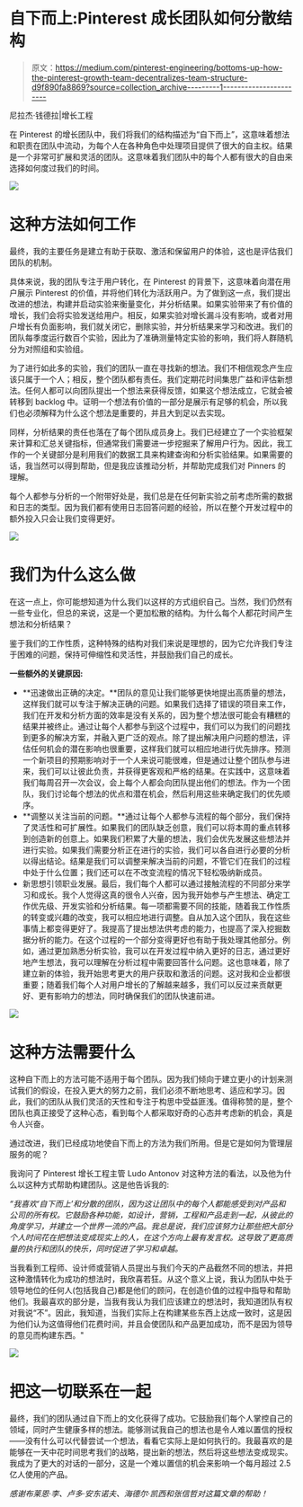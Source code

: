 # 自下而上:Pinterest 成长团队如何分散结构

> 原文：<https://medium.com/pinterest-engineering/bottoms-up-how-the-pinterest-growth-team-decentralizes-team-structure-d9f890fa8869?source=collection_archive---------1----------------------->

尼拉杰·钱德拉|增长工程

在 Pinterest 的增长团队中，我们将我们的结构描述为“自下而上”，这意味着想法和职责在团队中流动，为每个人在各种角色中处理项目提供了很大的自主权。结果是一个非常可扩展和灵活的团队。这意味着我们团队中的每个人都有很大的自由来选择如何度过我们的时间。

![](img/75c1b610f510dfcbde3eccdcee2a4f30.png)

# 这种方法如何工作

最终，我的主要任务是建立有助于获取、激活和保留用户的体验，这也是评估我们团队的机制。

具体来说，我的团队专注于用户转化，在 Pinterest 的背景下，这意味着向潜在用户展示 Pinterest 的价值，并将他们转化为活跃用户。为了做到这一点，我们提出改进的想法，构建并启动实验来衡量变化，并分析结果。如果实验带来了有价值的增长，我们会将实验发送给用户。相反，如果实验对增长漏斗没有影响，或者对用户增长有负面影响，我们就关闭它，删除实验，并分析结果来学习和改进。我们的团队每季度运行数百个实验，因此为了准确测量特定实验的影响，我们将人群随机分为对照组和实验组。

为了进行如此多的实验，我们的团队一直在寻找新的想法。我们不相信观念产生应该只属于一个人；相反，整个团队都有责任。我们定期花时间集思广益和评估新想法。任何人都可以向团队提出一个想法来获得反馈，如果这个想法成立，它就会被转移到 backlog 中。证明一个想法有价值的一部分是展示有足够的机会，所以我们也必须解释为什么这个想法是重要的，并且大到足以去实现。

同样，分析结果的责任也落在了每个团队成员身上。我们已经建立了一个实验框架来计算和汇总关键指标，但通常我们需要进一步挖掘来了解用户行为。因此，我工作的一个关键部分是利用我们的数据工具来构建查询和分析实验结果。如果需要的话，我当然可以得到帮助，但是我应该推动分析，并帮助完成我们对 Pinners 的理解。

每个人都参与分析的一个附带好处是，我们总是在任何新实验之前考虑所需的数据和日志的类型。因为我们都有使用日志回答问题的经验，所以在整个开发过程中的额外投入只会让我们变得更好。

![](img/971dab922da410518796d3e216eff017.png)

# 我们为什么这么做

在这一点上，你可能想知道为什么我们以这样的方式组织自己。当然，我们仍然有一些专业化，但总的来说，这是一个更加松散的结构。为什么每个人都花时间产生想法和分析结果？

鉴于我们的工作性质，这种特殊的结构对我们来说是理想的，因为它允许我们专注于困难的问题，保持可伸缩性和灵活性，并鼓励我们自己的成长。

**一些额外的关键原因:**

*   **迅速做出正确的决定。**团队的意见让我们能够更快地提出高质量的想法，这样我们就可以专注于解决正确的问题。如果我们选择了错误的项目来工作，我们在开发和分析方面的效率是没有关系的，因为整个想法很可能会有糟糕的结果并被终止。通过让每个人都参与到这个过程中，我们可以为我们的问题找到更多的解决方案，并融入更广泛的观点。除了提出解决用户问题的想法，评估任何机会的潜在影响也很重要，这样我们就可以相应地进行优先排序。预测一个新项目的预期影响对于一个人来说可能很难，但是通过让整个团队参与进来，我们可以让彼此负责，并获得更客观和严格的结果。在实践中，这意味着我们每周召开一次会议，会上每个人都会向团队提出他们的想法。作为一个团队，我们讨论每个想法的优点和潜在机会，然后利用这些来确定我们的优先顺序。
*   **调整以关注当前的问题。**通过让每个人都参与流程的每个部分，我们保持了灵活性和可扩展性。如果我们的团队缺乏创意，我们可以将本周的重点转移到创造新的创意上。如果我们积累了大量的想法，我们会优先发展这些想法并进行实验。如果我们需要分析正在进行的实验，我们可以各自进行必要的分析以得出结论。结果是我们可以调整来解决当前的问题，不管它们在我们的过程中处于什么位置；我们还可以在不改变流程的情况下轻松吸纳新成员。
*   新思想引领职业发展。最后，我们每个人都可以通过接触流程的不同部分来学习和成长。我个人觉得这真的很令人兴奋，因为我开始参与产生想法、确定工作优先级、开发实验和分析结果。每一项都需要不同的技能，随着我工作性质的转变或兴趣的改变，我可以相应地进行调整。自从加入这个团队，我在这些事情上都变得更好了。我提高了提出想法供考虑的能力，也提高了深入挖掘数据分析的能力。在这个过程的一个部分变得更好也有助于我处理其他部分。例如，通过更加熟悉分析实验，我可以在开发过程中纳入更好的日志，通过更好地产生想法，我可以理解在分析过程中需要回答什么问题。这也意味着，除了建立新的体验，我开始思考更大的用户获取和激活的问题。这对我和企业都很重要；随着我们每个人对用户增长的了解越来越多，我们可以反过来贡献更好、更有影响力的想法，同时确保我们的团队快速前进。

![](img/ac2e8d8f7718833931f9d771e86cbb3b.png)

# 这种方法需要什么

这种自下而上的方法可能不适用于每个团队。因为我们倾向于建立更小的计划来测试我们的假设，在投入更大的努力之前，我们必须不断地思考、适应和学习。因此，我们的团队从我们灵活的天性和专注于构思中受益匪浅。值得称赞的是，整个团队也真正接受了这种心态，看到每个人都采取好奇的心态并考虑新的机会，真是令人兴奋。

通过改进，我们已经成功地使自下而上的方法为我们所用。但是它是如何为管理层服务的呢？

我询问了 Pinterest 增长工程主管 Ludo Antonov 对这种方法的看法，以及他为什么以这种方式帮助构建团队。这是他告诉我的:

*“我喜欢‘自下而上’和分散的团队，因为这让团队中的每个人都能感受到对产品和公司的所有权。它鼓励各种功能，如设计，营销，工程和产品走到一起，从彼此的角度学习，并建立一个世界一流的产品。我总是说，我们应该努力让那些把大部分个人时间花在把想法变成现实上的人，在这个方向上最有发言权。这导致了更高质量的执行和团队的快乐，同时促进了学习和卓越。*

当我看到工程师、设计师或营销人员提出与我们今天的产品截然不同的想法，并把这种激情转化为成功的想法时，我欣喜若狂。从这个意义上说，我认为团队中处于领导地位的任何人(包括我自己)都是他们的顾问，在创造价值的过程中指导和帮助他们。我最喜欢的部分是，当我有我认为我们应该建立的想法时，我知道团队有权对我说“不”。因此，我知道，当我们实际上在构建某些东西上达成一致时，这是因为他们认为这值得他们花费时间，并且会使团队和产品更加成功，而不是因为领导的意见而构建东西。"

![](img/bdc45abdf6946e7b3f6f622253121129.png)

# 把这一切联系在一起

最终，我们的团队通过自下而上的文化获得了成功。它鼓励我们每个人掌控自己的领域，同时产生健康多样的想法。能够测试我自己的想法也是令人难以置信的授权——没有什么可以代替尝试一个想法，看看它实际上是如何执行的。我最喜欢的是能够在一天中花时间思考我们的战略，提出新的想法，然后将这些想法变成现实。我成为了更大的对话的一部分，这是一个难以置信的机会来影响一个每月超过 2.5 亿人使用的产品。

*感谢布莱恩·李、卢多·安东诺夫、海德尔·凯西和张信哲对这篇文章的帮助！*